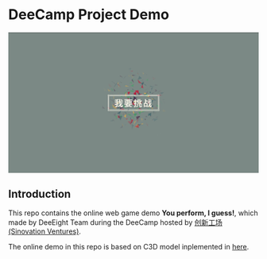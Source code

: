 # DeeCamp Project Demo

<p align="center"><img src="assets/demo.gif" align="center" width=800 height=auto/></p>

## Introduction
This repo contains the online web game demo **You perform, I guess!**, which made by DeeEight
Team during the DeeCamp hosted by [创新工场(Sinovation Ventures)](http://www.sinovationventures.com/).

The online demo in this repo is based on C3D model
inplemented in [here](https://github.com/jfzhang95/pytorch-c3d).


